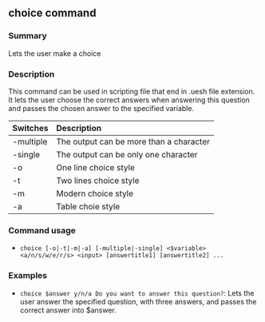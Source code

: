 ## choice command

### Summary

Lets the user make a choice

### Description

This command can be used in scripting file that end in .uesh file extension. It lets the user choose the correct answers when answering this question and passes the chosen answer to the specified variable.

| Switches | Description
|:----------|:------------
| -multiple | The output can be more than a character
| -single   | The output can be only one character
| -o        | One line choice style
| -t        | Two lines choice style
| -m        | Modern choice style
| -a        | Table choie style

### Command usage

* `choice [-o|-t|-m|-a] [-multiple|-single] <$variable> <a/n/s/w/e/r/s> <input> [answertitle1] [answertitle2] ...`

### Examples

* `choice $answer y/n/a Do you want to answer this question?`: Lets the user answer the specified question, with three answers, and passes the correct answer into $answer.